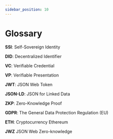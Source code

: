 ```yaml
---
sidebar_position: 10
---
```


# Glossary

**SSI**: Self-Sovereign Identity

**DID**: Decentralized Identifier

**VC**: Verifiable Credential

**VP**: Verifiable Presentation

**JWT**: JSON Web Token

**JSON-LD**: JSON for Linked Data

**ZKP**: Zero-Knowledge Proof

**GDPR**: The General Data Protection Regulation (EU)

**ETH**: Cryptocurrency Ethereum

**JWZ** JSON Web Zero-knowledge
